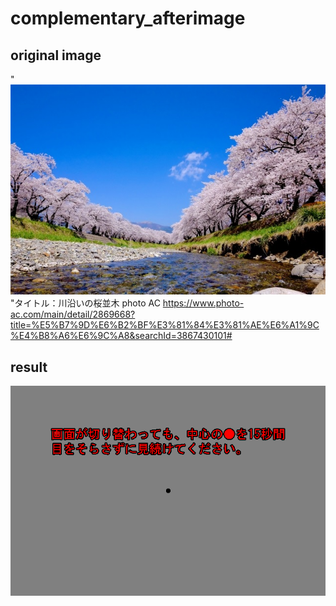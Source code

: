 # complementary_afterimage
## original image
"
![img](https://github.com/shioda999/complementary_afterimage/blob/main/img/2869668_s.jpg?raw=true)  
       "タイトル：川沿いの桜並木 photo AC https://www.photo-ac.com/main/detail/2869668?title=%E5%B7%9D%E6%B2%BF%E3%81%84%E3%81%AE%E6%A1%9C%E4%B8%A6%E6%9C%A8&searchId=3867430101#
       
## result
![img](https://github.com/shioda999/complementary_afterimage/blob/main/img/2869668_s.gif?raw=true)

